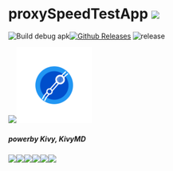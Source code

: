 # proxySpeedTestApp <img width="35px" src="https://github.com/biplobsd/proxySpeedTestApp/blob/master/assets/icon.png">
![Build debug apk](https://github.com/biplobsd/proxySpeedTestApp/workflows/Build%20debug%20apk/badge.svg?branch=master)[![Github Releases](https://img.shields.io/github/downloads/biplobsd/proxySpeedTestApp/total.svg)](https://github.com/biplobsd/proxySpeedTestApp/releases)  ![release](https://img.shields.io/github/release/biplobsd/proxySpeedTestApp.svg?logo=github)


<a href="https://github.com/biplobsd/proxySpeedTestApp/releases/latest">
  <img src="https://www.livenettv.to/img/landing-page-1/google-play.png" height="75"><img src="https://github.com/biplobsd/proxySpeedTestApp/blob/screenshort/img/presplash_animation.gif" height="152">
</a>

##### ___powerby Kivy, KivyMD___
<img width="300" src="https://github.com/biplobsd/proxySpeedTestApp/blob/screenshort/img/1590946421911.png"><img width="300" src="https://github.com/biplobsd/proxySpeedTestApp/blob/screenshort/img/1590946451414.png"><img width="300" src="https://github.com/biplobsd/proxySpeedTestApp/blob/screenshort/img/1590946458627.png"><img width="300" src="https://github.com/biplobsd/proxySpeedTestApp/blob/screenshort/img/1590946469725.png"><img width="300" src="https://github.com/biplobsd/proxySpeedTestApp/blob/screenshort/img/1590946475909.png"><img width="300" src="https://github.com/biplobsd/proxySpeedTestApp/blob/screenshort/img/1590946482132.png">
